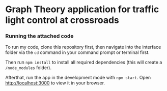# Graph Theory application for traffic light control at crossroads
### Running the attached code

To run my code, clone this repository first, then navigate into the interface folder via the `cd` command in your command prompt or terminal first.

Then run `npm install` to install all required dependencies (this will create a `/node_modules` folder).

Afterthat, run the app in the development mode with `npm start`.
Open [http://localhost:3000](http://localhost:3000) to view it in your browser.
